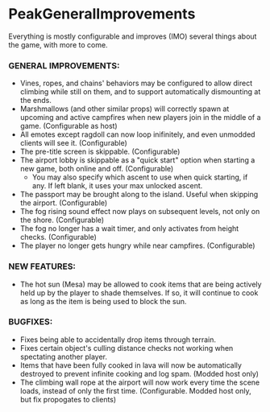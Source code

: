 # PeakGeneralImprovements

Everything is mostly configurable and improves (IMO) several things about the game, with more to come.

### GENERAL IMPROVEMENTS:
* Vines, ropes, and chains' behaviors may be configured to allow direct climbing while still on them, and to support automatically dismounting at the ends.
* Marshmallows (and other similar props) will correctly spawn at upcoming and active campfires when new players join in the middle of a game. (Configurable as host)
* All emotes except ragdoll can now loop inifinitely, and even unmodded clients will see it. (Configurable)
* The pre-title screen is skippable. (Configurable)
* The airport lobby is skippable as a "quick start" option when starting a new game, both online and off. (Configurable)
	* You may also specify which ascent to use when quick starting, if any. If left blank, it uses your max unlocked ascent.
* The passport may be brought along to the island. Useful when skipping the airport. (Configurable)
* The fog rising sound effect now plays on subsequent levels, not only on the shore. (Configurable)
* The fog no longer has a wait timer, and only activates from height checks. (Configurable)
* The player no longer gets hungry while near campfires. (Configurable)

### NEW FEATURES:
* The hot sun (Mesa) may be allowed to cook items that are being actively held up by the player to shade themselves. If so, it will continue to cook as long as the item is being used to block the sun.

### BUGFIXES:
* Fixes being able to accidentally drop items through terrain.
* Fixes certain object's culling distance checks not working when spectating another player.
* Items that have been fully cooked in lava will now be automatically destroyed to prevent infinite cooking and log spam. (Modded host only)
* The climbing wall rope at the airport will now work every time the scene loads, instead of only the first time. (Configurable. Modded host only, but fix propogates to clients)